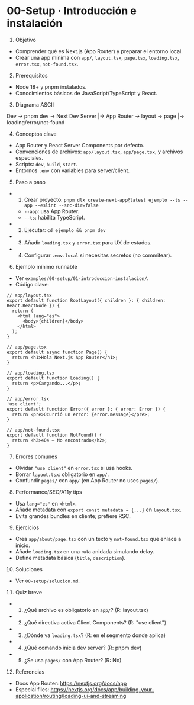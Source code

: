# 00-Setup · Introducción e instalación

1) Objetivo
- Comprender qué es Next.js (App Router) y preparar el entorno local.
- Crear una app mínima con `app/`, `layout.tsx`, `page.tsx`, `loading.tsx`, `error.tsx`, `not-found.tsx`.

2) Prerequisitos
- Node 18+ y pnpm instalados.
- Conocimientos básicos de JavaScript/TypeScript y React.

3) Diagrama ASCII

Dev -> pnpm dev -> Next Dev Server
             |-> App Router -> layout -> page
                          |-> loading/error/not-found

4) Conceptos clave
- App Router y React Server Components por defecto.
- Convenciones de archivos: `app/layout.tsx`, `app/page.tsx`, y archivos especiales.
- Scripts: `dev`, `build`, `start`.
- Entornos `.env` con variables para server/client.

5) Paso a paso
- 1. Crear proyecto: `pnpm dlx create-next-app@latest ejemplo --ts --app --eslint --src-dir=false`
  - `--app`: usa App Router.
  - `--ts`: habilita TypeScript.
- 2. Ejecutar: `cd ejemplo && pnpm dev`
- 3. Añadir `loading.tsx` y `error.tsx` para UX de estados.
- 4. Configurar `.env.local` si necesitas secretos (no commitear).

6) Ejemplo mínimo runnable
- Ver `examples/00-setup/01-introduccion-instalacion/`.
- Código clave:
```tsx
// app/layout.tsx
export default function RootLayout({ children }: { children: React.ReactNode }) {
  return (
    <html lang="es">
      <body>{children}</body>
    </html>
  );
}

// app/page.tsx
export default async function Page() {
  return <h1>Hola Next.js App Router</h1>;
}

// app/loading.tsx
export default function Loading() {
  return <p>Cargando...</p>;
}

// app/error.tsx
'use client';
export default function Error({ error }: { error: Error }) {
  return <pre>Ocurrió un error: {error.message}</pre>;
}

// app/not-found.tsx
export default function NotFound() {
  return <h2>404 — No encontrado</h2>;
}
```

7) Errores comunes
- Olvidar `"use client"` en `error.tsx` si usa hooks.
- Borrar `layout.tsx`: obligatorio en `app/`.
- Confundir `pages/` con `app/` (en App Router no uses `pages/`).

8) Performance/SEO/A11y tips
- Usa `lang="es"` en `<html>`.
- Añade metadata con `export const metadata = {...}` en `layout.tsx`.
- Evita grandes bundles en cliente; prefiere RSC.

9) Ejercicios
- Crea `app/about/page.tsx` con un texto y `not-found.tsx` que enlace a inicio.
- Añade `loading.tsx` en una ruta anidada simulando delay.
- Define metadata básica (`title`, `description`).

10) Soluciones
- Ver `00-setup/solucion.md`.

11) Quiz breve
- 1. ¿Qué archivo es obligatorio en `app/`? (R: layout.tsx)
- 2. ¿Qué directiva activa Client Components? (R: "use client")
- 3. ¿Dónde va `loading.tsx`? (R: en el segmento donde aplica)
- 4. ¿Qué comando inicia dev server? (R: pnpm dev)
- 5. ¿Se usa `pages/` con App Router? (R: No)

12) Referencias
- Docs App Router: https://nextjs.org/docs/app
- Especial files: https://nextjs.org/docs/app/building-your-application/routing/loading-ui-and-streaming
